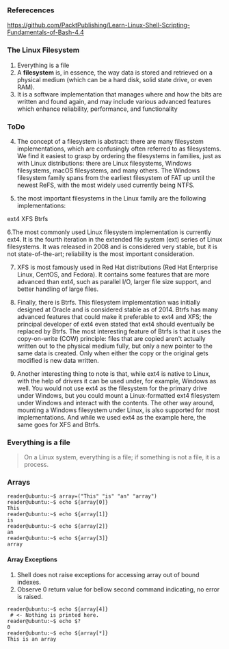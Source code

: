 ### Referecences
https://github.com/PacktPublishing/Learn-Linux-Shell-Scripting-Fundamentals-of-Bash-4.4

### The Linux Filesystem
1. Everything is a file
2. A **filesystem** is, in essence, the way data is stored and retrieved on a physical medium (which can be a hard disk, 
   solid state drive, or even RAM).
3. It is a software implementation that manages where and how the bits are written and found again, and may include
   various advanced features which enhance reliability, performance, and functionality

### ToDo
4. The concept of a filesystem is abstract: there are many filesystem implementations, which are confusingly often referred to as filesystems. We find it easiest to grasp by ordering the filesystems in families, just as with Linux distributions: there are Linux filesystems, Windows filesystems, macOS filesystems, and many others. The Windows filesystem family spans from the earliest filesystem of FAT up until the newest ReFS, with the most widely used currently being NTFS.

5. the most important filesystems in the Linux family are the following implementations:

ext4
XFS
Btrfs

6.The most commonly used Linux filesystem implementation is currently ext4. It is the fourth iteration in the extended file system (ext) series of Linux filesystems. It was released in 2008 and is considered very stable, but it is not state-of-the-art; reliability is the most important consideration.

7. XFS is most famously used in Red Hat distributions (Red Hat Enterprise Linux, CentOS, and Fedora). It contains some features that are more advanced than ext4, such as parallel I/O, larger file size support, and better handling of large files.

8. Finally, there is Btrfs. This filesystem implementation was initially designed at Oracle and is considered stable as of 2014. Btrfs has many advanced features that could make it preferable to ext4 and XFS; the principal developer of ext4 even stated that ext4 should eventually be replaced by Btrfs. The most interesting feature of Btrfs is that it uses the copy-on-write (COW) principle: files that are copied aren't actually written out to the physical medium fully, but only a new pointer to the same data is created. Only when either the copy or the original gets modified is new data written.

9. Another interesting thing to note is that, while ext4 is native to Linux, with the help of drivers it can be used under, for example, Windows as well. You would not use ext4 as the filesystem for the primary drive under Windows, but you could mount a Linux-formatted ext4 filesystem under Windows and interact with the contents. The other way around, mounting a Windows filesystem under Linux, is also supported for most implementations. And while we used ext4 as the example here, the same goes for XFS and Btrfs.

### Everything is a file
> On a Linux system, everything is a file; if something is not a file, it is a process.

### Arrays
```linux
reader@ubuntu:~$ array=("This" "is" "an" "array")
reader@ubuntu:~$ echo ${array[0]}
This
reader@ubuntu:~$ echo ${array[1]}
is
reader@ubuntu:~$ echo ${array[2]}
an
reader@ubuntu:~$ echo ${array[3]}
array
```

#### Array Exceptions
1. Shell does not raise exceptions for accessing array out of bound indexes.
2. Observe 0 return value for bellow second command indicating, no error is raised.
```shell
reader@ubuntu:~$ echo ${array[4]}
 # <- Nothing is printed here.
reader@ubuntu:~$ echo $?            
0
reader@ubuntu:~$ echo ${array[*]}
This is an array
```
